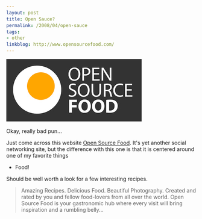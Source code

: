```yaml
---
layout: post
title: Open Sauce?
permalink: /2008/04/open-sauce
tags:
- other
linkblog: http://www.opensourcefood.com/
---
```


<img
  src="/images/2008/open-source-food.png"
  alt="Open Sauce?"
  title="Open Sauce?"
  class="center border" />

Okay, really bad pun...

Just come across this website [Open Source Food](http://www.opensourcefood.com). It's yet another social
networking site, but the difference with this one is that it is centered around one of my favorite things
- Food!

Should be well worth a look for a few interesting recipes.

> Amazing Recipes. Delicious Food. Beautiful Photography. Created and rated by you and fellow food-lovers
> from all over the world. Open Source Food is your gastronomic hub where every visit will bring
> inspiration and a rumbling belly...
